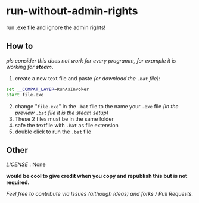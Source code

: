 # run-without-admin-rights
run .exe file and ignore the admin rights!

## How to

*pls consider this does not work for every programm, for example it is working for **steam.***

1. create a new text file and paste *(or download the `.bat` file)*:
```bat
set __COMPAT_LAYER=RunAsInvoker
start file.exe
```
2. change "`file.exe`" in the `.bat` file to the name your `.exe` file *(in the preview `.bat` file it is the steam setup)*
3. These 2 files must be in the same folder
4. safe the textfile with `.bat` as file extension
5. double click to run the `.bat` file

## Other

*LICENSE* : None

**would be cool to give credit when you copy and republish this but is not required.**

*Feel free to contribute via Issues (although Ideas) and forks / Pull Requests.*
